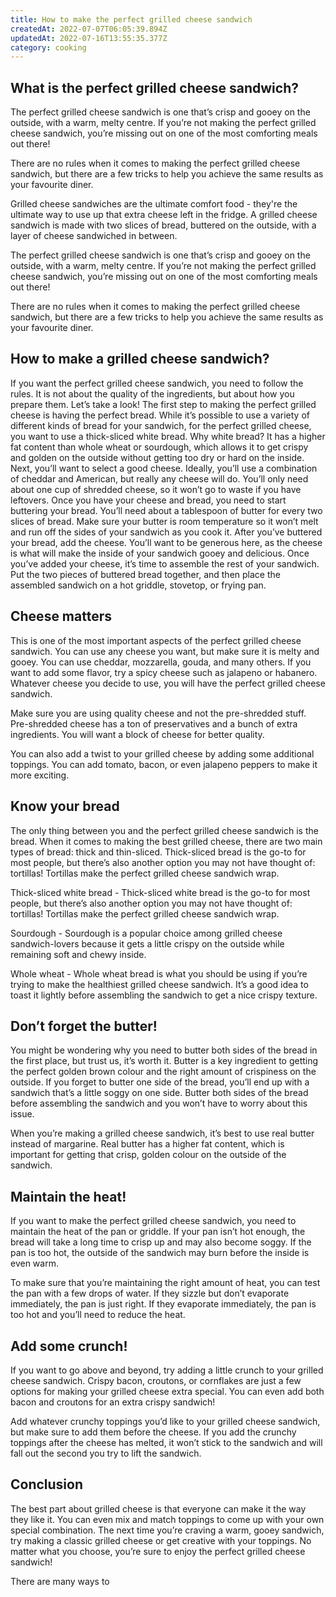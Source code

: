```yaml
---
title: How to make the perfect grilled cheese sandwich
createdAt: 2022-07-07T06:05:39.894Z
updatedAt: 2022-07-16T13:55:35.377Z
category: cooking
---
```


## What is the perfect grilled cheese sandwich?

The perfect grilled cheese sandwich is one that’s crisp and gooey on the outside, with a warm, melty centre. If you’re not making the perfect grilled cheese sandwich, you’re missing out on one of the most comforting meals out there!

There are no rules when it comes to making the perfect grilled cheese sandwich, but there are a few tricks to help you achieve the same results as your favourite diner.

Grilled cheese sandwiches are the ultimate comfort food - they're the ultimate way to use up that extra cheese left in the fridge. A grilled cheese sandwich is made with two slices of bread, buttered on the outside, with a layer of cheese sandwiched in between.

The perfect grilled cheese sandwich is one that’s crisp and gooey on the outside, with a warm, melty centre. If you’re not making the perfect grilled cheese sandwich, you’re missing out on one of the most comforting meals out there!

There are no rules when it comes to making the perfect grilled cheese sandwich, but there are a few tricks to help you achieve the same results as your favourite diner.

## How to make a grilled cheese sandwich?

If you want the perfect grilled cheese sandwich, you need to follow the rules. It is not about the quality of the ingredients, but about how you prepare them. Let’s take a look! The first step to making the perfect grilled cheese is having the perfect bread. While it’s possible to use a variety of different kinds of bread for your sandwich, for the perfect grilled cheese, you want to use a thick-sliced white bread. Why white bread? It has a higher fat content than whole wheat or sourdough, which allows it to get crispy and golden on the outside without getting too dry or hard on the inside. Next, you’ll want to select a good cheese. Ideally, you’ll use a combination of cheddar and American, but really any cheese will do. You’ll only need about one cup of shredded cheese, so it won’t go to waste if you have leftovers. Once you have your cheese and bread, you need to start buttering your bread. You’ll need about a tablespoon of butter for every two slices of bread. Make sure your butter is room temperature so it won’t melt and run off the sides of your sandwich as you cook it. After you’ve buttered your bread, add the cheese. You’ll want to be generous here, as the cheese is what will make the inside of your sandwich gooey and delicious. Once you’ve added your cheese, it’s time to assemble the rest of your sandwich. Put the two pieces of buttered bread together, and then place the assembled sandwich on a hot griddle, stovetop, or frying pan.

## Cheese matters

This is one of the most important aspects of the perfect grilled cheese sandwich. You can use any cheese you want, but make sure it is melty and gooey. You can use cheddar, mozzarella, gouda, and many others. If you want to add some flavor, try a spicy cheese such as jalapeno or habanero. Whatever cheese you decide to use, you will have the perfect grilled cheese sandwich.

Make sure you are using quality cheese and not the pre-shredded stuff. Pre-shredded cheese has a ton of preservatives and a bunch of extra ingredients. You will want a block of cheese for better quality.

You can also add a twist to your grilled cheese by adding some additional toppings. You can add tomato, bacon, or even jalapeno peppers to make it more exciting.

## Know your bread

The only thing between you and the perfect grilled cheese sandwich is the bread. When it comes to making the best grilled cheese, there are two main types of bread: thick and thin-sliced. Thick-sliced bread is the go-to for most people, but there’s also another option you may not have thought of: tortillas! Tortillas make the perfect grilled cheese sandwich wrap.

Thick-sliced white bread - Thick-sliced white bread is the go-to for most people, but there’s also another option you may not have thought of: tortillas! Tortillas make the perfect grilled cheese sandwich wrap.

Sourdough - Sourdough is a popular choice among grilled cheese sandwich-lovers because it gets a little crispy on the outside while remaining soft and chewy inside.

Whole wheat - Whole wheat bread is what you should be using if you’re trying to make the healthiest grilled cheese sandwich. It’s a good idea to toast it lightly before assembling the sandwich to get a nice crispy texture.

## Don’t forget the butter!

You might be wondering why you need to butter both sides of the bread in the first place, but trust us, it’s worth it. Butter is a key ingredient to getting the perfect golden brown colour and the right amount of crispiness on the outside. If you forget to butter one side of the bread, you’ll end up with a sandwich that’s a little soggy on one side. Butter both sides of the bread before assembling the sandwich and you won’t have to worry about this issue.

When you’re making a grilled cheese sandwich, it’s best to use real butter instead of margarine. Real butter has a higher fat content, which is important for getting that crisp, golden colour on the outside of the sandwich.

## Maintain the heat!

If you want to make the perfect grilled cheese sandwich, you need to maintain the heat of the pan or griddle. If your pan isn’t hot enough, the bread will take a long time to crisp up and may also become soggy. If the pan is too hot, the outside of the sandwich may burn before the inside is even warm.

To make sure that you’re maintaining the right amount of heat, you can test the pan with a few drops of water. If they sizzle but don’t evaporate immediately, the pan is just right. If they evaporate immediately, the pan is too hot and you’ll need to reduce the heat.

## Add some crunch!

If you want to go above and beyond, try adding a little crunch to your grilled cheese sandwich. Crispy bacon, croutons, or cornflakes are just a few options for making your grilled cheese extra special. You can even add both bacon and croutons for an extra crispy sandwich!

Add whatever crunchy toppings you’d like to your grilled cheese sandwich, but make sure to add them before the cheese. If you add the crunchy toppings after the cheese has melted, it won’t stick to the sandwich and will fall out the second you try to lift the sandwich.

## Conclusion

The best part about grilled cheese is that everyone can make it the way they like it. You can even mix and match toppings to come up with your own special combination. The next time you’re craving a warm, gooey sandwich, try making a classic grilled cheese or get creative with your toppings. No matter what you choose, you’re sure to enjoy the perfect grilled cheese sandwich!

There are many ways to
